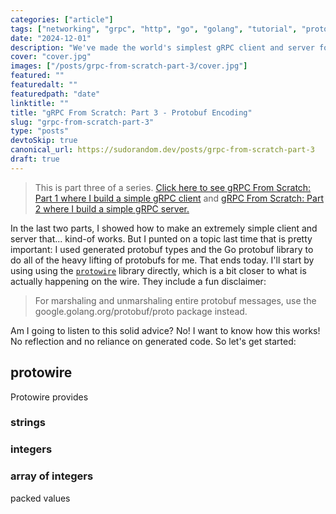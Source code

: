 ```yaml
---
categories: ["article"]
tags: ["networking", "grpc", "http", "go", "golang", "tutorial", "protobuf", "connectrpc"]
date: "2024-12-01"
description: "We've made the world's simplest gRPC client and server for unary RPCs. Now let's tackle ~streaming~."
cover: "cover.jpg"
images: ["/posts/grpc-from-scratch-part-3/cover.jpg"]
featured: ""
featuredalt: ""
featuredpath: "date"
linktitle: ""
title: "gRPC From Scratch: Part 3 - Protobuf Encoding"
slug: "grpc-from-scratch-part-3"
type: "posts"
devtoSkip: true
canonical_url: https://sudorandom.dev/posts/grpc-from-scratch-part-3
draft: true
---
```


> This is part three of a series. [Click here to see gRPC From Scratch: Part 1 where I build a simple gRPC client](/posts/grpc-from-scratch/) and [gRPC From Scratch: Part 2 where I build a simple gRPC server.](/posts/grpc-from-scratch-part-2/)

In the last two parts, I showed how to make an extremely simple client and server that... kind-of works. But I punted on a topic last time that is pretty important: I used generated protobuf types and the Go protobuf library to do all of the heavy lifting of protobufs for me. That ends today. I'll start by using using the [`protowire`](https://pkg.go.dev/google.golang.org/protobuf/encoding/protowire) library directly, which is a bit closer to what is actually happening on the wire. They include a fun disclaimer:

> For marshaling and unmarshaling entire protobuf messages, use the google.golang.org/protobuf/proto package instead.

Am I going to listen to this solid advice? No! I want to know how this works! No reflection and no reliance on generated code. So let's get started:

## protowire
Protowire provides

### strings

### integers

### array of integers
packed values

